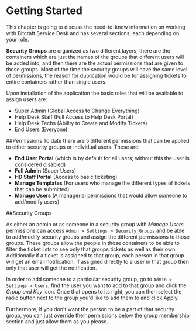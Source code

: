 # Getting Started

This chapter is going to discuss the need-to-know information on working with Bitcraft Service Desk and has several sections, each depending on your role.

**Security Groups** are organized as two different layers, there are the containers which are just the names of the groups that different users will be added into, and then there are the actual permissions that are given to those groups. Most of the time the security groups will have the same level of permissions, the reason for duplication would be for assigning tickets to entire containers rather than single users.

Upon installation of the application the basic roles that will be available to assign users are:
- Super Admin (Global Access to Change Everything)
- Help Desk Staff (Full Access to Help Desk Portal)
- Help Desk Techs (Ability to Create and Modify Tickets)
- End Users (Everyone)

##Permissions
To date there are 5 different permissions that can be applied to either security groups or individual users. These are:
- **End User Portal** (which is by default for all users; without this the user is considered disabled)
- **Full Admin** (Super Users)
- **HD Staff Portal** (Access to basic ticketing)
- **Manage Templates** (For users who manage the different types of tickets that can be submitted)
- **Manage Users** (A managerial permissions that would allow someone to add/modify users)

##Security Groups

As either an admin or as someone in a security group with *Manage Users* permissions can access ``Admin > Settings > Security Groups`` and be able to add/modify security groups and assign the different permissions to those groups. These groups allow the people in those containers to be able to filter the ticket lists to see only that groups tickets as well as their own. Additionally if a ticket is assigned to that group, each person in that group will get an email notification. If assigned directly to a user in that group then only that user will get the notification.

In order to add someone to a particular security group, go to ``Admin > Settings > Users``, find the user you want to add to that group and click the *Group and Key* icon. Once that opens to its right, you can then select the radio button next to the group you'd like to add them to and click Apply.

Furthermore, if you don't want the person to be a part of that security group, you can just override their permissions below the group membership section and just allow them as you please.
